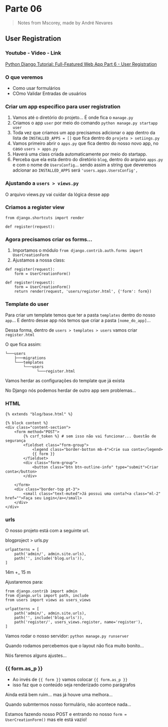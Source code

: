 # Parte 06 
> Notes from Mscorey, made by André Nevares 
## User Registration

### Youtube - Video - Link
[Python Django Tutorial: Full-Featured Web App Part 6 - User Registration](https://www.youtube.com/watch?v=q4jPR-M0TAQ&list=PL-osiE80TeTtoQCKZ03TU5fNfx2UY6U4p&index=6)

### O que veremos
- Como usar formulários
- COmo Validar Entradas de usuários

### Criar um app específico para user registration

1. Vamos até o diretório do projeto... É onde fica o ```manage.py```
2. Criamos o app ```user``` por meio do comando ```python manage.py startapp user```
3. Toda vez que criamos um app precisamos adicionar o app dentro da lista de ```INSTALLED_APPS = []``` que fica dentro do ```projeto > setiings.py```
4. Vamos primeiro abrir o ```apps.py``` que fica dentro do nosso novo app, no caso ```users > apps.py```
5. Haverá uma class criada automaticamente por meio do startapp.
6. Perceba que ela esta dentro do diretório ```blog```, dentro do arquivo ```apps.py``` e com o nome de ```UsersConfig```... sendo assim a string que deveremos adcionar ao ```INSTALLED_APPS``` será ```'users.apps.UsersConfig',```

### Ajustando a ```users > views.py```

O arquivo views.py vai cuidar da lógica desse app

### Criamos a register view

```
from django.shortcuts import render

def register(request):
```

### Agora precisamos criar os forms...

1. Importamos o módulo ```from django.contrib.auth.forms import UserCreationForm```
2. Ajustamos a nossa class:

```
def register(request):
    form = UserCreationForm()
```

```
def register(request):
    form = UserCreationForm()
    return render(request, 'users/register.html', {'form': form})
```


### Template do user

Para criar um template temos que ter a pasta ```templates``` dentro do nosso ```app```... E dentro desse app nós temos que criar a pasta ```[nome_do_app]```...

Dessa forma, dentro de ```users > templates > users``` vamos criar ```register.html```


O que fica assim:

```
└───users
    ├───migrations
    └───templates
        └───users
              └───register.html
```

Vamos herdar as configurações do template que já exista

No Django nós podemos herdar de outro app sem problemas...

### HTML

```
{% extends "blog/base.html" %}

{% block content %}
<div class="content-section">
    <form method="POST">
        {% csrf_token %} # sem isso não vai funcionar... Questão de segurança
        <fieldset class="form-group">
            <legend class="border-botton mb-4">Crie sua conta</legend>
            {{ form }}
        </fieldset>
        <div class="form-group">
            <button class="btn btn-outline-info" type="submit">Criar conta</button>
        </div>

    </form>
    <div class="border-top pt-3">
        <small class="text-muted">Já possui uma conta?<a class="ml-2" href="">Faça seu Login</a></small>
    </div>
</div>
```

### urls

O nosso projeto está com a seguinte url.

blogproject > urls.py
```
urlpatterns = [
    path('admin/', admin.site.urls),
    path('', include('blog.urls')),
]
```

14m +_ 15 m

Ajustaremos para:

```
from django.contrib import admin
from django.urls import path, include
from users import views as users_views

urlpatterns = [
    path('admin/', admin.site.urls),
    path('', include('blog.urls')),
    path('register/', users_views.register, name='register'),
]
```

Vamos rodar o nosso servidor: ```python manage.py runserver```

Quando rodamos percebemos que o layout não fica muito bonito...

Nós faremos alguns ajustes...

### {{ form.as_p }}

- Ao invés de ```{{ form }}``` vamos colocar ```{{ form.as_p }}```
- isso faz que o conteúdo seja renderizado como parágrafos

Ainda está bem ruim... mas já houve uma melhora...

Quando submtermos nosso formulário, não acontece nada...

Estamos fazendo nosso POST e entrando no nosso ```form = UserCreationForm()``` mas ele está vazio!


